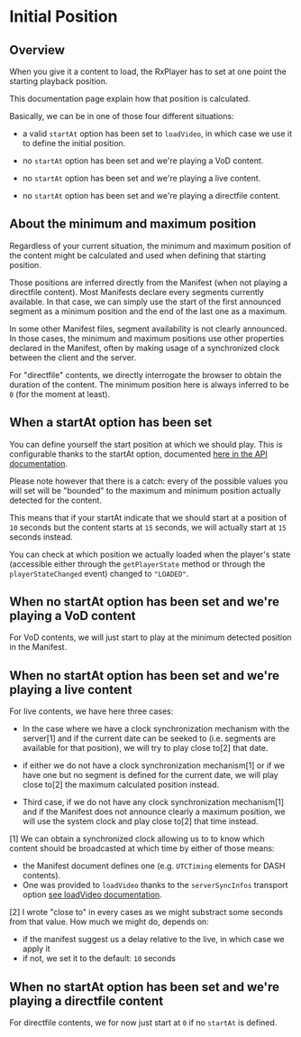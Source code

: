 # Initial Position

## Overview

When you give it a content to load, the RxPlayer has to set at one point the
starting playback position.

This documentation page explain how that position is calculated.

Basically, we can be in one of those four different situations:

- a valid `startAt` option has been set to `loadVideo`, in which case we use
  it to define the initial position.

- no `startAt` option has been set and we're playing a VoD content.

- no `startAt` option has been set and we're playing a live content.

- no `startAt` option has been set and we're playing a directfile content.

## About the minimum and maximum position

Regardless of your current situation, the minimum and maximum position of the
content might be calculated and used when defining that starting position.

Those positions are inferred directly from the Manifest (when not playing a
directfile content).
Most Manifests declare every segments currently available. In that case, we can
simply use the start of the first announced segment as a minimum position and the
end of the last one as a maximum.

In some other Manifest files, segment availability is not clearly announced.
In those cases, the minimum and maximum positions use other properties declared
in the Manifest, often by making usage of a synchronized clock between the
client and the server.

For "directfile" contents, we directly interrogate the browser to obtain the
duration of the content. The minimum position here is always inferred to be `0`
(for the moment at least).

## When a startAt option has been set

You can define yourself the start position at which we should play. This is
configurable thanks to the startAt option, documented
[here in the API documentation](../api/Basic_Methods/loadVideo.md#startAt).

Please note however that there is a catch: every of the possible values you
will set will be "bounded" to the maximum and minimum position actually detected
for the content.

This means that if your startAt indicate that we should start at a position of
`10` seconds but the content starts at `15` seconds, we will actually start
at `15` seconds instead.

You can check at which position we actually loaded when the player's state
(accessible either through the `getPlayerState` method or through the
`playerStateChanged` event) changed to `"LOADED"`.

## When no startAt option has been set and we're playing a VoD content

For VoD contents, we will just start to play at the minimum detected position in
the Manifest.

## When no startAt option has been set and we're playing a live content

For live contents, we have here three cases:

- In the case where we have a clock synchronization mechanism with the
  server[1] and if the current date can be seeked to (i.e. segments are
  available for that position), we will try to play close to[2] that date.

- if either we do not have a clock synchronization mechanism[1] or if we have
  one but no segment is defined for the current date, we will play close to[2]
  the maximum calculated position instead.

- Third case, if we do not have any clock synchronization mechanism[1] and if
  the Manifest does not announce clearly a maximum position, we will use the
  system clock and play close to[2] that time instead.

[1] We can obtain a synchronized clock allowing us to to know which content
should be broadcasted at which time by either of those means:

- the Manifest document defines one (e.g. `UTCTiming` elements for DASH
  contents).
- One was provided to `loadVideo` thanks to the `serverSyncInfos` transport
  option [see loadVideo
  documentation](../api/Basic_Methods/loadVideo.md#transportOptions).

[2] I wrote "close to" in every cases as we might substract some seconds from
that value. How much we might do, depends on:

- if the manifest suggest us a delay relative to the live, in which case we
  apply it
- if not, we set it to the default: `10` seconds

## When no startAt option has been set and we're playing a directfile content

For directfile contents, we for now just start at `0` if no `startAt` is
defined.
